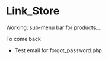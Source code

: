 # Link_Store

Working: sub-menu bar for products....

To come back
- Test email for forgot_password.php